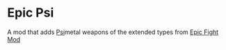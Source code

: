 # Epic Psi

A mod that adds [Psi](https://www.curseforge.com/minecraft/mc-mods/psi)metal weapons of the extended types from [Epic Fight Mod](https://www.curseforge.com/minecraft/mc-mods/epic-fight-mod)